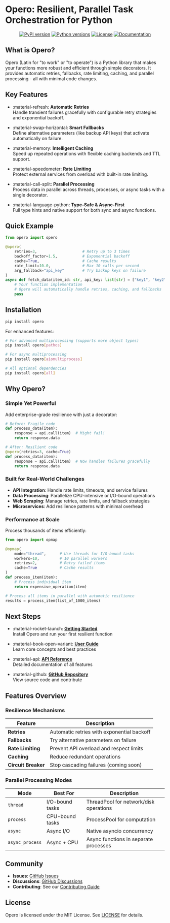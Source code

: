 # Opero: Resilient, Parallel Task Orchestration for Python

<div align="center">

[![PyPI version](https://img.shields.io/pypi/v/opero.svg)](https://pypi.org/project/opero/)
[![Python versions](https://img.shields.io/pypi/pyversions/opero.svg)](https://pypi.org/project/opero/)
[![License](https://img.shields.io/github/license/twardoch/opero.svg)](https://github.com/twardoch/opero/blob/main/LICENSE)
[![Documentation](https://img.shields.io/badge/docs-mkdocs-blue)](https://twardoch.github.io/opero/)

</div>

## What is Opero?

Opero (Latin for "to work" or "to operate") is a Python library that makes your functions more robust and efficient through simple decorators. It provides automatic retries, fallbacks, rate limiting, caching, and parallel processing - all with minimal code changes.

## Key Features

<div class="grid cards" markdown>

-   :material-refresh: **Automatic Retries**  
    Handle transient failures gracefully with configurable retry strategies and exponential backoff.

-   :material-swap-horizontal: **Smart Fallbacks**  
    Define alternative parameters (like backup API keys) that activate automatically on failure.

-   :material-memory: **Intelligent Caching**  
    Speed up repeated operations with flexible caching backends and TTL support.

-   :material-speedometer: **Rate Limiting**  
    Protect external services from overload with built-in rate limiting.

-   :material-call-split: **Parallel Processing**  
    Process data in parallel across threads, processes, or async tasks with a single decorator.

-   :material-language-python: **Type-Safe & Async-First**  
    Full type hints and native support for both sync and async functions.

</div>

## Quick Example

```python
from opero import opero

@opero(
    retries=3,                    # Retry up to 3 times
    backoff_factor=1.5,           # Exponential backoff
    cache=True,                   # Cache results
    rate_limit=10.0,              # Max 10 calls per second
    arg_fallback="api_key"        # Try backup keys on failure
)
async def fetch_data(item_id: str, api_key: list[str] = ["key1", "key2"]):
    # Your function implementation
    # Opero will automatically handle retries, caching, and fallbacks
    pass
```

## Installation

```bash
pip install opero
```

For enhanced features:

```bash
# For advanced multiprocessing (supports more object types)
pip install opero[pathos]

# For async multiprocessing
pip install opero[aiomultiprocess]

# All optional dependencies
pip install opero[all]
```

## Why Opero?

### Simple Yet Powerful

Add enterprise-grade resilience with just a decorator:

```python
# Before: Fragile code
def process_data(item):
    response = api.call(item)  # Might fail!
    return response.data

# After: Resilient code
@opero(retries=3, cache=True)
def process_data(item):
    response = api.call(item)  # Now handles failures gracefully
    return response.data
```

### Built for Real-World Challenges

- **API Integration**: Handle rate limits, timeouts, and service failures
- **Data Processing**: Parallelize CPU-intensive or I/O-bound operations
- **Web Scraping**: Manage retries, rate limits, and fallback strategies
- **Microservices**: Add resilience patterns with minimal overhead

### Performance at Scale

Process thousands of items efficiently:

```python
from opero import opmap

@opmap(
    mode="thread",      # Use threads for I/O-bound tasks
    workers=10,         # 10 parallel workers
    retries=2,          # Retry failed items
    cache=True          # Cache results
)
def process_item(item):
    # Process individual item
    return expensive_operation(item)

# Process all items in parallel with automatic resilience
results = process_item(list_of_1000_items)
```

## Next Steps

<div class="grid cards" markdown>

-   :material-rocket-launch: **[Getting Started](getting-started/installation.md)**  
    Install Opero and run your first resilient function

-   :material-book-open-variant: **[User Guide](guide/basic-usage.md)**  
    Learn core concepts and best practices

-   :material-api: **[API Reference](api/overview.md)**  
    Detailed documentation of all features

-   :material-github: **[GitHub Repository](https://github.com/twardoch/opero)**  
    View source code and contribute

</div>

## Features Overview

### Resilience Mechanisms

| Feature | Description |
|---------|------------|
| **Retries** | Automatic retries with exponential backoff |
| **Fallbacks** | Try alternative parameters on failure |
| **Rate Limiting** | Prevent API overload and respect limits |
| **Caching** | Reduce redundant operations |
| **Circuit Breaker** | Stop cascading failures (coming soon) |

### Parallel Processing Modes

| Mode | Best For | Description |
|------|----------|-------------|
| `thread` | I/O-bound tasks | ThreadPool for network/disk operations |
| `process` | CPU-bound tasks | ProcessPool for computation |
| `async` | Async I/O | Native asyncio concurrency |
| `async_process` | Async + CPU | Async functions in separate processes |

## Community

- **Issues**: [GitHub Issues](https://github.com/twardoch/opero/issues)
- **Discussions**: [GitHub Discussions](https://github.com/twardoch/opero/discussions)
- **Contributing**: See our [Contributing Guide](development/contributing.md)

## License

Opero is licensed under the MIT License. See [LICENSE](https://github.com/twardoch/opero/blob/main/LICENSE) for details.